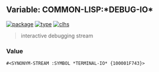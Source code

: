 ## Variable: COMMON-LISP:\*DEBUG-IO\*
[![package](https://img.shields.io/badge/Package-COMMON--LISP-5f9ea0.svg?style=social&colorA=999999)](../) [![type](https://img.shields.io/badge/Type-Variable-5f9ea0.svg?style=social&colorA=999999)](../#variable) [![clhs](https://img.shields.io/badge/CLHS-*DEBUG--IO*-5f9ea0.svg?style=social&colorA=999999)](http://www.lispworks.com/documentation/HyperSpec/Body/v_debug_.htm) 

> interactive debugging stream

### Value
```
#<SYNONYM-STREAM :SYMBOL *TERMINAL-IO* {100001F743}>
```
